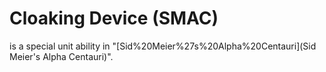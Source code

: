 # Cloaking Device (SMAC)

 is a special unit ability in "[Sid%20Meier%27s%20Alpha%20Centauri](Sid Meier's Alpha Centauri)".